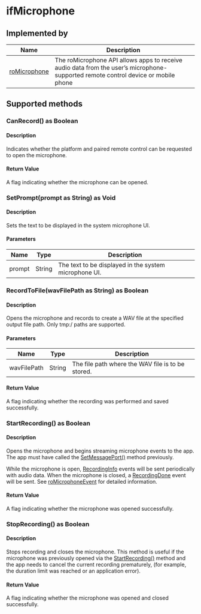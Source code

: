 ifMicrophone
============

Implemented by
--------------

| Name | Description |
| --- | --- |
| [roMicrophone](/docs/references/brightscript/components/romicrophone.md "roMicrophone") | The roMicrophone API allows apps to receive audio data from the user’s microphone-supported remote control device or mobile phone |

Supported methods
-----------------

### CanRecord() as Boolean

#### Description

Indicates whether the platform and paired remote control can be requested to open the microphone.

#### Return Value

A flag indicating whether the microphone can be opened.

### SetPrompt(prompt as String) as Void

#### Description

Sets the text to be displayed in the system microphone UI.

#### Parameters

| Name | Type | Description |
| --- | --- | --- |
| prompt | String | The text to be displayed in the system microphone UI. |

### RecordToFile(wavFilePath as String) as Boolean

#### Description

Opens the microphone and records to create a WAV file at the specified output file path. Only tmp:/ paths are supported.

#### Parameters

| Name | Type | Description |
| --- | --- | --- |
| wavFilePath | String | The file path where the WAV file is to be stored. |

#### Return Value

A flag indicating whether the recording was performed and saved successfully.

### StartRecording() as Boolean

#### Description

Opens the microphone and begins streaming microphone events to the app. The app must have called the [SetMessagePort()](/docs/references/brightscript/interfaces/ifsetmessageport.md#setmessageportport-as-object--as-void) method previously.

While the microphone is open, [RecordingInfo](/docs/references/brightscript/events/romicrophoneevent.md#isrecordinginfo-as-boolean) events will be sent periodically with audio data. When the microphone is closed, a [RecordingDone](/docs/references/brightscript/events/romicrophoneevent.md#isrecordingdone-as-boolean) event will be sent. See [roMicrophoneEvent](/docs/references/brightscript/events/romicrophoneevent.md) for detailed information.

#### Return Value

A flag indicating whether the microphone was opened successfully.

### StopRecording() as Boolean

#### Description

Stops recording and closes the microphone. This method is useful if the microphone was previously opened via the [StartRecording()](#startrecording-as-boolean) method and the app needs to cancel the current recording prematurely, (for example, the duration limit was reached or an application error).

#### Return Value

A flag indicating whether the microphone was opened and closed successfully.